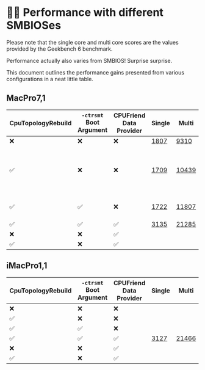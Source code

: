 # 🏃‍♂️ Performance with different SMBIOSes
Please note that the single core and multi core scores are the values provided by the Geekbench 6 benchmark.

Performance actually also varies from SMBIOS! Surprise surprise.

This document outlines the performance gains presented from various configurations in a neat little table.

## MacPro7,1
| CpuTopologyRebuild | `-ctrsmt` Boot Argument | CPUFriend Data Provider | Single | Multi | Metal  | OpenCL | Notes |
|--------------------|-------------------------|-------------------------|--------|-------|--------|--------|-|
| ❌                 | ❌                     | ❌                       | [1807](https://browser.geekbench.com/v6/cpu/6309832)   | [9310](https://browser.geekbench.com/v6/cpu/6309832)  | [224357](https://browser.geekbench.com/v6/compute/2259751) | [124823](https://browser.geekbench.com/v6/compute/2259756) | Base |
| ✅                 | ❌                     | ❌                       | [1709](https://browser.geekbench.com/v6/cpu/6311472) | [10439](https://browser.geekbench.com/v6/cpu/6311472) | ^ | ^ | No difference; this slight increase is just runtime variance. |
| ✅                 | ✅                     | ❌                       | [1722](https://browser.geekbench.com/v6/cpu/6311771) | [11807](https://browser.geekbench.com/v6/cpu/6311771) | [234316](https://browser.geekbench.com/v6/compute/2260508) | [125868](https://browser.geekbench.com/v6/compute/2260515) | Slight performance increase |
| ✅                 | ✅                     | ✅                       | [3135](https://browser.geekbench.com/v6/cpu/6312169) | [21285](https://browser.geekbench.com/v6/cpu/6312169) | [221301](https://browser.geekbench.com/v6/compute/2260620) | [120677](https://browser.geekbench.com/v6/compute/2260627) | |
| ❌                 | ❌                     | ✅                       |        |       |        |        | |
| ✅                 | ❌                     | ✅                       |        |       |        |        | |


## iMacPro1,1
| CpuTopologyRebuild | `-ctrsmt` Boot Argument | CPUFriend Data Provider | Single | Multi | Metal  | OpenCL | Notes |
|--------------------|-------------------------|-------------------------|--------|-------|--------|--------|-|
| ❌                 | ❌                     | ❌                       | | | | | |
| ✅                 | ❌                     | ❌                       | | | | | |
| ✅                 | ✅                     | ❌                       | | | | | |
| ✅                 | ✅                     | ✅                       | [3127](https://browser.geekbench.com/v6/cpu/6312337) | [21466](https://browser.geekbench.com/v6/cpu/6312337) | [219941](https://browser.geekbench.com/v6/compute/2260672) | [121118](https://browser.geekbench.com/v6/compute/2260675) | |
| ❌                 | ❌                     | ✅                       |        |       |        |        | |
| ✅                 | ❌                     | ✅                       |        |       |        |        | |